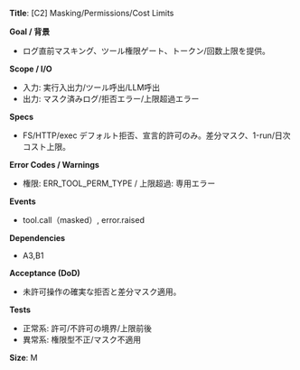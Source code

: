 **Title**: [C2] Masking/Permissions/Cost Limits

**Goal / 背景**
- ログ直前マスキング、ツール権限ゲート、トークン/回数上限を提供。

**Scope / I/O**
- 入力: 実行入出力/ツール呼出/LLM呼出
- 出力: マスク済みログ/拒否エラー/上限超過エラー

**Specs**
- FS/HTTP/exec デフォルト拒否、宣言的許可のみ。差分マスク、1-run/日次コスト上限。

**Error Codes / Warnings**
- 権限: ERR_TOOL_PERM_TYPE / 上限超過: 専用エラー

**Events**
- tool.call（masked）, error.raised

**Dependencies**
- A3,B1

**Acceptance (DoD)**
- 未許可操作の確実な拒否と差分マスク適用。

**Tests**
- 正常系: 許可/不許可の境界/上限前後
- 異常系: 権限型不正/マスク不適用

**Size**: M
